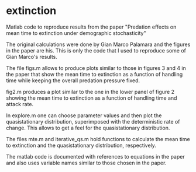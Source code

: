 extinction
==========

Matlab code to reproduce results from the paper 
"Predation effects on mean time to extinction under demographic stochasticity"

The original calculations were done by Gian Marco Palamara and the figures
in the paper are his. This is only the code that I used to reproduce some
of Gian Marco's results.

The file figs.m allows to produce plots similar to those in figures 3 and 4
in the paper that show the mean time to extinction as a function of 
handling time while keeping the overall predation pressure fixed.

fig2.m produces a plot similar to the one in the lower panel of figure 2
showing the mean time to extinction as a function of handling time and
attack rate.

In explore.m one can choose parameter values and then plot the quasistationary
distribution, superimposed with the deterministic rate of change. This
allows to get a feel for the quasistationary distribution. 

The files mte.m and iterative_qs.m hold functions to calculate the 
mean time to extinction and the quasistationary distribution, respectively.

The matlab code is documented with references to equations in the
paper and also uses variable names similar to those chosen in the paper.